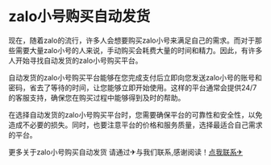 # zalo小号购买自动发货

现在，随着zalo的流行，许多人会想要购买zalo小号来满足自己的需求。而对于那些需要大量zalo小号的人来说，手动购买会耗费大量的时间和精力。因此，有许多人开始寻找自动发货的zalo小号购买平台。

自动发货的zalo小号购买平台能够在您完成支付后立即向您发送zalo小号的账号和密码，省去了等待的时间，让您能够立即开始使用。这样的平台通常会提供24/7的客服支持，确保您在购买过程中能够得到及时的帮助。

在选择自动发货的zalo小号购买平台时，您需要确保平台的可靠性和安全性，以免造成不必要的损失。同时，也要注意平台的价格和服务质量，选择最适合自己需求的平台。

更多关于zalo小号购买自动发货 请通过✈与我们联系,感谢阅读！[点我联系✈](https://chat.G208.com)